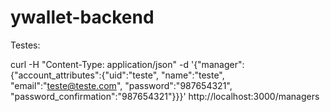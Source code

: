 ywallet-backend
===============

Testes:

curl -H "Content-Type: application/json" -d '{"manager":{"account_attributes":{"uid":"teste", "name":"teste", "email":"teste@teste.com", "password":"987654321", "password_confirmation":"987654321"}}}' http://localhost:3000/managers